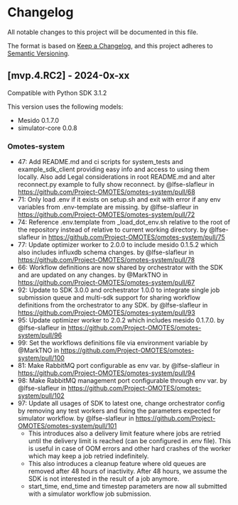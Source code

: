 # Changelog

All notable changes to this project will be documented in this file.

The format is based on [Keep a Changelog](https://keepachangelog.com/en/1.0.0/),
and this project adheres to [Semantic Versioning](https://semver.org/spec/v2.0.0.html).

## [mvp.4.RC2] - 2024-0x-xx

Compatible with Python SDK 3.1.2

This version uses the following models:
- Mesido 0.1.7.0
- simulator-core 0.0.8

### Omotes-system

* 47: Add README.md and ci scripts for system_tests and example_sdk_client providing easy info and
  access to using them locally. Also add Legal considerations in root README.md and alter
  reconnect.py example to fully show reconnect. by @lfse-slafleur
  in https://github.com/Project-OMOTES/omotes-system/pull/68
* 71: Only load .env if it exists on setup.sh and exit with error if any env variables from
  .env-template are missing. by @lfse-slafleur
  in https://github.com/Project-OMOTES/omotes-system/pull/72
* 74: Reference .env.template from _load_dot_env.sh relative to the root of the repository instead
  of relative to current working directory. by @lfse-slafleur
  in https://github.com/Project-OMOTES/omotes-system/pull/75
* 77: Update optimizer worker to 2.0.0 to include mesido 0.1.5.2 which also includes influxdb schema
  changes. by @lfse-slafleur in https://github.com/Project-OMOTES/omotes-system/pull/78
* 66: Workflow definitions are now shared by orchestrator with the SDK and are updated on any
  changes. by @MarkTNO in https://github.com/Project-OMOTES/omotes-system/pull/67
* 92: Update to SDK 3.0.0 and orchestrator 1.0.0 to integrate single job submission queue and
  multi-sdk support for sharing workflow definitions from the orchestrator to any SDK. by
  @lfse-slafleur in https://github.com/Project-OMOTES/omotes-system/pull/93
* 95: Update optimizer worker to 2.0.2 which includes mesido 0.1.7.0. by @lfse-slafleur
  in https://github.com/Project-OMOTES/omotes-system/pull/96
* 99: Set the workflows definitions file via environment variable by @MarkTNO
  in https://github.com/Project-OMOTES/omotes-system/pull/100
* 81: Make RabbitMQ port configurable as env var. by @lfse-slafleur in 
  https://github.com/Project-OMOTES/omotes-system/pull/94
* 98: Make RabbitMQ management port configurable through env var. by @lfse-slafleur in
  https://github.com/Project-OMOTES/omotes-system/pull/102
* 97: Update all usages of SDK to latest one, change orchestrator config by removing any test 
  workers and fixing the parameters expected for simulator workflow. by @lfse-slafleur
  in https://github.com/Project-OMOTES/omotes-system/pull/101
  * This introduces also a delivery limit feature where jobs are retried until the delivery limit
    is reached (can be configured in .env file). This is useful in case of OOM errors and other
    hard crashes of the worker which may keep a job retried indefinitely.
  * This also introduces a cleanup feature where old queues are removed after 48 hours of
    inactivity. After 48 hours, we assume the SDK is not interested in the result of a job anymore.
  * start_time, end_time and timestep parameters are now all submitted with a simulator workflow
    job submission.
